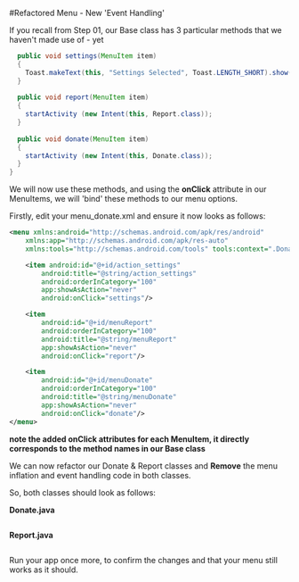 #Refactored Menu - New 'Event Handling'

If you recall from Step 01, our Base class has 3 particular methods that we haven't made use of - yet

~~~java
  public void settings(MenuItem item)
  {
    Toast.makeText(this, "Settings Selected", Toast.LENGTH_SHORT).show();
  }
  
  public void report(MenuItem item)
  {
    startActivity (new Intent(this, Report.class));
  }
  
  public void donate(MenuItem item)
  {
    startActivity (new Intent(this, Donate.class));
  }
}

~~~

We will now use these methods, and using the <b>onClick</b> attribute in our MenuItems, we will 'bind' these methods to our menu options.

Firstly, edit your menu_donate.xml and ensure it now looks as follows: 

~~~xml
<menu xmlns:android="http://schemas.android.com/apk/res/android"
    xmlns:app="http://schemas.android.com/apk/res-auto"
    xmlns:tools="http://schemas.android.com/tools" tools:context=".Donate">

    <item android:id="@+id/action_settings"
        android:title="@string/action_settings"
        android:orderInCategory="100"
        app:showAsAction="never"
        android:onClick="settings"/>

    <item
        android:id="@+id/menuReport"
        android:orderInCategory="100"
        android:title="@string/menuReport"
        app:showAsAction="never"
        android:onClick="report"/>

    <item
        android:id="@+id/menuDonate"
        android:orderInCategory="100"
        android:title="@string/menuDonate"
        app:showAsAction="never"
        android:onClick="donate"/>
</menu>
~~~

<b>note the added onClick attributes for each MenuItem, it directly corresponds to the method names in our Base class </b>


We can now refactor our Donate & Report classes and <b>Remove</b> the menu inflation and event handling code in both classes.

So, both classes should look as follows:

<b>Donate.java</b>
~~~java

~~~

<b>Report.java</b>
~~~java

~~~

Run your app once more, to confirm the changes and that your menu still works as it should.

